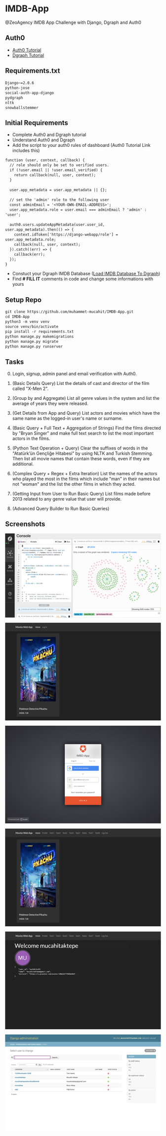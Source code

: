 # IMDB-App

@ZeoAgency IMDB App Challenge with Django, Dgraph and Auth0

## Auth0
- [Auth0 Tutorial](https://auth0.com/blog/django-tutorial-building-and-securing-web-applications/)
- [Dgraph Tutorial](https://docs.dgraph.io/)

## Requirements.txt
    Django~=2.0.6
    python-jose
    social-auth-app-django
    pydgraph
    nltk
    snowballstemmer

## Initial Requirements
- Complete Auth0 and Dgraph tutorial
- Understand Auth0 and Dgraph
- Add the script to your auth0 rules of dashboard (Auth0 Tutorial Link includes this)
```
function (user, context, callback) {
  // role should only be set to verified users.
  if (!user.email || !user.email_verified) {
    return callback(null, user, context);
  }

  user.app_metadata = user.app_metadata || {};

  // set the 'admin' role to the following user
  const adminEmail = '<YOUR-OWN-EMAIL-ADDRESS>';
  user.app_metadata.role = user.email === adminEmail ? 'admin' : 'user';

  auth0.users.updateAppMetadata(user.user_id, user.app_metadata).then(() => {
    context.idToken['https://django-webapp/role'] = user.app_metadata.role;
    callback(null, user, context);
  }).catch((err) => {
    callback(err);
  });
}
```
- Constuct your Dgraph IMDB Database ([Load IMDB Database To Dgraph](https://tour.dgraph.io/moredata/1/))
- Find **# FILL IT** comments in code and change some informations with yours

## Setup Repo
```
git clone https://github.com/muhammet-mucahit/IMDB-App.git
cd IMDB-App
python3 -m venv venv
source venv/bin/activate
pip install -r requirements.txt
python manage.py makemigrations
python manage.py migrate
python manage.py runserver
```

## Tasks

0. Login, signup, admin panel and email verification with Auth0.

1. (Basic Details Query) List the details of cast and director of the film called "X-Men 2".

2. (Group by and Aggregate) List all genre values ​​in the system and list the average of years they were released.

3. (Get Details from App and Query) List actors and movies which have the same name as the logged-in user's name or surname.

4. (Basic Query + Full Text + Aggregation of Strings) Find the films directed by "Bryan Singer" and make full text search to list the most important actors in the films.

5. (Python Text Operation + Query) Clear the suffixes of words in the "Atatürk’ün Gençliğe Hitabesi" by using NLTK and Turkish Stemming. Then list all movie names that contain these words, even if they are additional.

6. (Complex Query + Regex + Extra Iteration) List the names of the actors who played the most in the films which include "man" in their names but not "woman" and the list the other films in which they acted.

7. (Getting Input from User to Run Basic Query) List films made before 2013 related to any genre value that user will provide.

8. (Advanced Query Builder to Run Basic Queries)

## Screenshots

![Dgraph](https://github.com/muhammet-mucahit/IMDB-App/blob/master/Images/dgraph.png)

![Home Without Login](https://github.com/muhammet-mucahit/IMDB-App/blob/master/Images/home_without_login.png)

![Login](https://github.com/muhammet-mucahit/IMDB-App/blob/master/Images/login.png)

![Home With Login](https://github.com/muhammet-mucahit/IMDB-App/blob/master/Images/home_with_login.png)

![Profile](https://github.com/muhammet-mucahit/IMDB-App/blob/master/Images/profile.png)

![Admin](https://github.com/muhammet-mucahit/IMDB-App/blob/master/Images/admin.png)